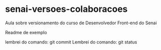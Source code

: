 # senai-versoes-colaboracoes
Aula sobre versionamento do curso de Desenvolvedor Front-end do Senai

Readme de exemplo

lembrei do comando: git commit
Lembrei do comando: git status

